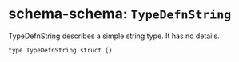 # schema-schema: `TypeDefnString`

TypeDefnString describes a simple string type.
It has no details.


```ipldsch
type TypeDefnString struct {}
```
